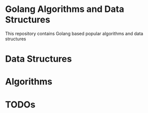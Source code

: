 # Golang Algorithms and Data Structures

This repository contains Golang based popular algorithms and data structures

# Data Structures

# Algorithms

# TODOs
